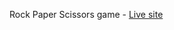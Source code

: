 Rock Paper Scissors game - <a href='https://HasanliLaman.github.io/rock-paper-scissors/'>Live site</a>
